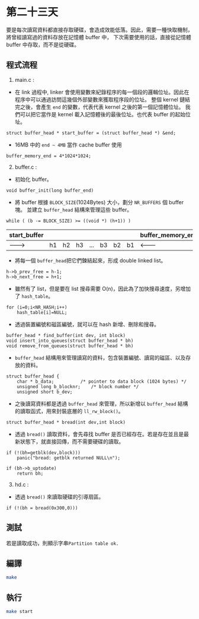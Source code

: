 # 第二十三天

要是每次讀寫資料都直接存取硬碟，會造成效能低落。因此，需要一種快取機制，將曾經讀寫過的資料存放在記憶體 buffer 中，
下次需要使用的話，直接從記憶體 buffer 中存取，而不是從硬碟。

## 程式流程

1. main.c : 

* 在 link 過程中, linker 會使用變數來紀錄程序的每一個段的邏輯位址。因此在程序中可以通過訪問這幾個外部變數來獲取程序段的位址。
整個 kernel 鏈結完之後，會產生 `end` 的變數，代表代表 kernel 之後的第一個記憶體位址。
我們可以把它當作是 kernel 載入記憶體後的最後位址。也代表 buffer 的起始位址。
```
struct buffer_head * start_buffer = (struct buffer_head *) &end;
```

* 16MB 中的 `end ~ 4MB` 當作 cache buffer 使用
```
buffer_memory_end = 4*1024*1024; 
```

2. buffer.c : 

* 初始化 buffer。
```
void buffer_init(long buffer_end)
```

* 將 buffer 根據 `BLOCK_SIZE`(1024Bytes) 大小，劃分 `NR_BUFFERS` 個 buffer 塊。
並建立 `buffer_head` 結構來管理這些 buffer。
```
while ( (b -= BLOCK_SIZE) >= ((void *) (h+1)) ) 
```

start_buffer    |       |   |  |  |   |   |   |  buffer_memory_end
--------------|:--:|---:|-----:| ----:|------:|----:|-----:|----
 --->                 |h1    | h2 | h3 |... |  b3 |  b2 | b1| <---
  		 
* 將每一個 `buffer_head`把它們鍊結起來，形成 double linked list。
```
h->b_prev_free = h-1;
h->b_next_free = h+1;
```

* 雖然有了 list，但是要在 list 搜尋需要 O(n)，因此為了加快搜尋速度，另增加了 `hash_table`。
```
for (i=0;i<NR_HASH;i++)
	hash_table[i]=NULL;
```

* 透過裝置編號和磁區編號，就可以在 hash 新增、刪除和搜尋。
```
buffer_head * find_buffer(int dev, int block)
void insert_into_queues(struct buffer_head * bh)
void remove_from_queues(struct buffer_head * bh)
```

* `buffer_head` 結構用來管理讀寫的資料，包含裝置編號、讀寫的磁區、以及存放的資料。
```
struct buffer_head {
	char * b_data;			/* pointer to data block (1024 bytes) */
	unsigned long b_blocknr;	/* block number */
	unsigned short b_dev;
```

* 之後讀寫資料都是透過 `buffer_head` 來管理，所以新增以 `buffer_head` 結構的讀取函式，用來封裝底層的 `ll_rw_block()`。
```
struct buffer_head * bread(int dev,int block)
```

* 透過 `bread()` 讀取資料，會先尋找 buffer 是否已經存在。若是存在並且是最新狀態下，就直接回傳，而不需要硬碟的讀取。
```
if (!(bh=getblk(dev,block)))
	panic("bread: getblk returned NULL\n");
	        
if (bh->b_uptodate)
	return bh;
```

3. hd.c : 

* 透過 `bread()` 來讀取硬碟的引導扇區。
```
if (!(bh = bread(0x300,0))) 
```

## 測試

若是讀取成功，則顯示字串`Partition table ok.`

## 編譯
```bash
make
```

## 執行
```bash
make start
```
